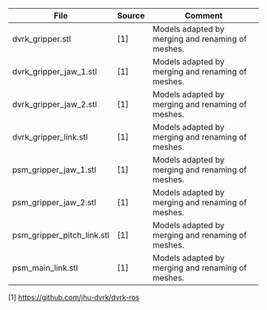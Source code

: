 | File                       | Source | Comment                                                                                                           |
|----------------------------|--------|---------------------------------------------------|
| dvrk_gripper.stl           | [1]    | Models adapted by merging and renaming of meshes. |
| dvrk_gripper_jaw_1.stl     | [1]    | Models adapted by merging and renaming of meshes. |
| dvrk_gripper_jaw_2.stl     | [1]    | Models adapted by merging and renaming of meshes. |
| dvrk_gripper_link.stl      | [1]    | Models adapted by merging and renaming of meshes. |
| psm_gripper_jaw_1.stl      | [1]    | Models adapted by merging and renaming of meshes. |
| psm_gripper_jaw_2.stl      | [1]    | Models adapted by merging and renaming of meshes. |
| psm_gripper_pitch_link.stl | [1]    | Models adapted by merging and renaming of meshes. |
| psm_main_link.stl          | [1]    | Models adapted by merging and renaming of meshes. |

[1] https://github.com/jhu-dvrk/dvrk-ros
